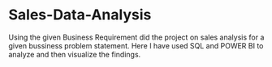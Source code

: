 # Sales-Data-Analysis
Using the given Business Requirement did the project on sales analysis for a given bussiness problem statement.
Here I have used SQL and POWER BI to analyze and then visualize the findings.
